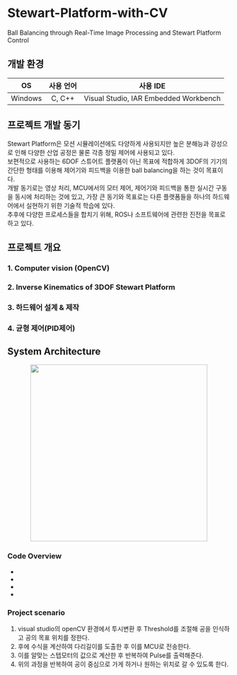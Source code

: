 # Stewart-Platform-with-CV
Ball Balancing through Real-Time Image Processing and Stewart Platform Control

## 개발 환경
|OS|사용 언어|사용 IDE|
|:---:|:---:|:---:|
|Windows|C, C++|Visual Studio, IAR Embedded Workbench|

## 프로젝트 개발 동기
Stewart Platform은 모션 시뮬레이션에도 다양하게 사용되지만 높은 분해능과 강성으로 인해 다양한 산업 공정은 물론 각종 정밀 제어에 사용되고 있다.  
보편적으로 사용하는 6DOF 스튜어트 플랫폼이 아닌 목표에 적합하게 3DOF의 기기의 간단한 형태를 이용해 제어기와 피드백을 이용한 ball balancing을 하는 것이 목표이다.  
개발 동기로는 영상 처리, MCU에서의 모터 제어, 제어기와 피드백을 통한 실시간 구동을 동시에 처리하는 것에 있고, 가장 큰 동기와 목표로는 다른 플랫폼들을 하나의 하드웨어에서 실현하기 위한 기술적 학습에 있다.  
추후에 다양한 프로세스들을 합치기 위해, ROS나 소프트웨어에 관련한 진전을 목표로 하고 있다.

## 프로젝트 개요
### 1. Computer vision (OpenCV)  
### 2. Inverse Kinematics of 3DOF Stewart Platform  
### 3. 하드웨어 설계 & 제작  
### 4. 균형 제어(PID제어)  

## System Architecture
<p align="center"><img src="https://user-images.githubusercontent.com/72693388/126869080-d2140588-1c6b-4774-b4ee-0a119c15cff7.png" width="400px"></p>   

### Code Overview  
- 
- 
- 
- 

### Project scenario

1. visual studio의 openCV 환경에서 투시변환 후 Threshold를 조절해 공을 인식하고 공의 목표 위치를 정한다.  
2. 후에 수식을 계산하여 다리길이를 도출한 후 이를 MCU로 전송한다.  
3. 이를 알맞는 스텝모터의 값으로 계산한 후 반복하여 Pulse를 출력해준다.  
4. 위의 과정을 반복하여 공이 중심으로 가게 하거나 원하는 위치로 갈 수 있도록 한다.  

